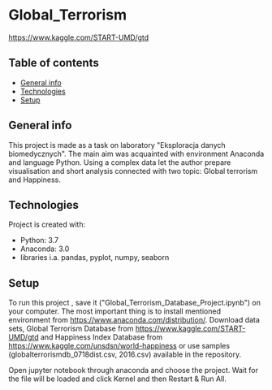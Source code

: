 # Global_Terrorism
https://www.kaggle.com/START-UMD/gtd


## Table of contents
* [General info](#general-info)
* [Technologies](#technologies)
* [Setup](#setup)

## General info
This project is made as a task on laboratory "Eksploracja danych biomedycznych". The main aim was acquainted with environment Anaconda and language Python. Using a complex data let the author prepare visualisation and short analysis connected with two topic: Global terrorism and Happiness. 
	
## Technologies
Project is created with:
* Python: 3.7
* Anaconda: 3.0
* libraries i.a. pandas, pyplot, numpy, seaborn
	
## Setup
To run this project , save it ("Global_Terrorism_Database_Project.ipynb") on your computer. The most important thing is to install mentioned environment from https://www.anaconda.com/distribution/. Download data sets, Global Terrorism Database from https://www.kaggle.com/START-UMD/gtd and Happiness Index Database from https://www.kaggle.com/unsdsn/world-happiness or use samples (globalterrorismdb_0718dist.csv, 2016.csv) available  in the repository. 

Open jupyter notebook through anaconda and choose the project. Wait for the file will be loaded and click Kernel and then Restart & Run All.
